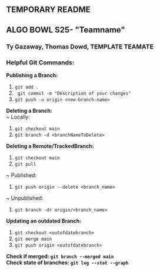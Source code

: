 ## TEMPORARY README
## ALGO BOWL S25- "Teamname" 
### Ty Gazaway, Thomas Dowd, TEMPLATE TEAMATE

### Helpful Git Commands:
<b>Publishing a Branch:</b><br>
1. ```git add .``` 
2. ``` git commit -m "Description of your changes"```
3. ```git push -u origin <new-branch-name>```

<b>Deleting a Branch:</b><br>
~ Locally:<br>
1. ```git checkout main``` 
2. ```git branch -d <branchNameToDelete>```

<b>Deleting a Remote/TrackedBranch:</b><br>
1. ```git checkout main ```
2. ```git pull ``` 

~ Published: 
1. ```git push origin --delete <branch_name>```

~ Unpublished:
1. ```git branch -dr origin/<branch_name>```

<b>Updating an outdated Branch:</b><br>
1. ```git checkout <outofdatebranch>```
2. ```git merge main```
3. ```git push origin <outofdatebranch>```

<b>Check if merged: ```git branch --merged main```</b> <br>
<b>Check state of branches: ```git log --stat --graph```</b><br>